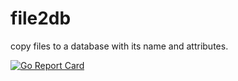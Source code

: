 # file2db
copy files to a database with its name and attributes.

[![Go Report Card](https://goreportcard.com/badge/github.com/takanoriyanagitani/file2db)](https://goreportcard.com/report/github.com/takanoriyanagitani/file2db)

